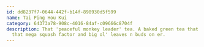 ```yaml
---
id: dd8237f7-0644-442f-b14f-898930d5f599
name: Tai Ping Hou Kui
category: 64373a78-908c-4016-84af-c09666c8704f
description: That 'peaceful monkey leader' tea. A baked green tea that's got
  that mega squash factor and big ol' leaves n buds on er.
---
```

